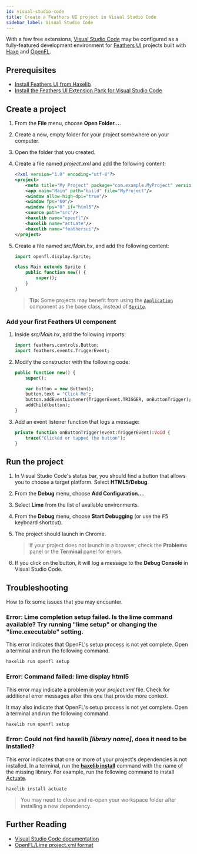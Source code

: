 ```yaml
---
id: visual-studio-code
title: Create a Feathers UI project in Visual Studio Code
sidebar_label: Visual Studio Code
---
```


With a few free extensions, [Visual Studio Code](https://code.visualstudio.com/) may be configured as a fully-featured development environment for [Feathers UI](/) projects built with [Haxe](https://haxe.org/) and [OpenFL](https://openfl.org/).

## Prerequisites

- [Install Feathers UI from Haxelib](installation.md)
- [Install the Feathers UI Extension Pack for Visual Studio Code](https://marketplace.visualstudio.com/items?itemName=bowlerhatllc.vscode-feathersui-extension-pack)

## Create a project

1. From the **File** menu, choose **Open Folder…**.
1. Create a new, empty folder for your project somewhere on your computer.
1. Open the folder that you created.
1. Create a file named _project.xml_ and add the following content:

   ```xml
   <?xml version="1.0" encoding="utf-8"?>
   <project>
       <meta title="My Project" package="com.example.MyProject" version="1.0.0" company="My Company"/>
       <app main="Main" path="build" file="MyProject"/>
       <window allow-high-dpi="true"/>
       <window fps="60"/>
       <window fps="0" if="html5"/>
       <source path="src"/>
       <haxelib name="openfl"/>
       <haxelib name="actuate"/>
       <haxelib name="feathersui"/>
   </project>
   ```

1. Create a file named _src/Main.hx_, and add the following content:

   ```hx
   import openfl.display.Sprite;

   class Main extends Sprite {
       public function new() {
           super();
       }
   }
   ```

   > **Tip:** Some projects may benefit from using the [`Application`](./application.md) component as the base class, instead of [`Sprite`](https://api.openfl.org/openfl/display/Sprite.html).

### Add your first Feathers UI component

1. Inside _src/Main.hx_, add the following imports:

   ```hx
   import feathers.controls.Button;
   import feathers.events.TriggerEvent;
   ```

1. Modify the constructor with the following code:

   ```hx
   public function new() {
       super();

       var button = new Button();
       button.text = "Click Me";
       button.addEventListener(TriggerEvent.TRIGGER, onButtonTrigger);
       addChild(button);
   }
   ```

1. Add an event listener function that logs a message:

   ```hx
   private function onButtonTrigger(event:TriggerEvent):Void {
       trace("Clicked or tapped the button");
   }
   ```

## Run the project

1. In Visual Studio Code's status bar, you should find a button that allows you to choose a target platform. Select **HTML5/Debug**.
1. From the **Debug** menu, choose **Add Configuration…**.
1. Select **Lime** from the list of available environments.
1. From the **Debug** menu, choose **Start Debugging** (or use the <kbd>F5</kbd> keyboard shortcut).
1. The project should launch in Chrome.

   > If your project does not launch in a browser, check the **Problems** panel or the **Terminal** panel for errors.

1. If you click on the button, it will log a message to the **Debug Console** in Visual Studio Code.

## Troubleshooting

How to fix some issues that you may encounter.

### Error: Lime completion setup failed. Is the lime command available? Try running "lime setup" or changing the "lime.executable" setting.

This error indicates that OpenFL's setup process is not yet complete. Open a terminal and run the following command.

```sh
haxelib run openfl setup
```

### Error: Command failed: lime display html5

This error may indicate a problem in your _project.xml_ file. Check for additional error messages after this one that provide more context.

It may also indicate that OpenFL's setup process is not yet complete. Open a terminal and run the following command.

```sh
haxelib run openfl setup
```

### Error: Could not find haxelib _[library name]_, does it need to be installed?

This error indicates that one or more of your project's dependencies is not installed. In a terminal, run the [**haxelib install**](https://lib.haxe.org/documentation/using-haxelib/#install) command with the name of the missing library. For example, run the following command to install [Actuate](https://lib.haxe.org/p/actuate/).

```
haxelib install actuate
```

> You may need to close and re-open your workspace folder after installing a new dependency.

## Further Reading

- [Visual Studio Code documentation](https://code.visualstudio.com/docs)
- [OpenFL/Lime project.xml format](https://lime.software/docs/project-files/xml-format/)
